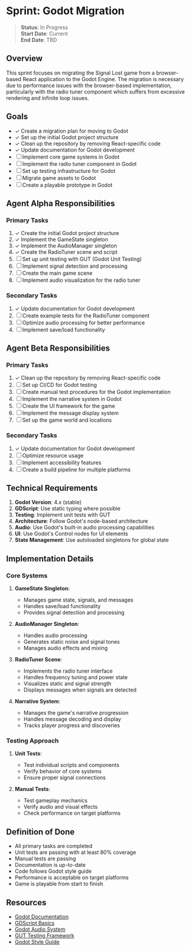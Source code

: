 # Sprint: Godot Migration

> **Status**: In Progress  
> **Start Date**: Current  
> **End Date**: TBD  

## Overview

This sprint focuses on migrating the Signal Lost game from a browser-based React application to the Godot Engine. The migration is necessary due to performance issues with the browser-based implementation, particularly with the radio tuner component which suffers from excessive rendering and infinite loop issues.

## Goals

- ✓ Create a migration plan for moving to Godot
- ✓ Set up the initial Godot project structure
- ✓ Clean up the repository by removing React-specific code
- ✓ Update documentation for Godot development
- ☐ Implement core game systems in Godot
- ☐ Implement the radio tuner component in Godot
- ☐ Set up testing infrastructure for Godot
- ☐ Migrate game assets to Godot
- ☐ Create a playable prototype in Godot

## Agent Alpha Responsibilities

### Primary Tasks

1. ✓ Create the initial Godot project structure
2. ✓ Implement the GameState singleton
3. ✓ Implement the AudioManager singleton
4. ✓ Create the RadioTuner scene and script
5. ☐ Set up unit testing with GUT (Godot Unit Testing)
6. ☐ Implement signal detection and processing
7. ☐ Create the main game scene
8. ☐ Implement audio visualization for the radio tuner

### Secondary Tasks

1. ✓ Update documentation for Godot development
2. ☐ Create example tests for the RadioTuner component
3. ☐ Optimize audio processing for better performance
4. ☐ Implement save/load functionality

## Agent Beta Responsibilities

### Primary Tasks

1. ✓ Clean up the repository by removing React-specific code
2. ☐ Set up CI/CD for Godot testing
3. ☐ Create manual test procedures for the Godot implementation
4. ☐ Implement the narrative system in Godot
5. ☐ Create the UI framework for the game
6. ☐ Implement the message display system
7. ☐ Set up the game world and locations

### Secondary Tasks

1. ✓ Update documentation for Godot development
2. ☐ Optimize resource usage
3. ☐ Implement accessibility features
4. ☐ Create a build pipeline for multiple platforms

## Technical Requirements

1. **Godot Version**: 4.x (stable)
2. **GDScript**: Use static typing where possible
3. **Testing**: Implement unit tests with GUT
4. **Architecture**: Follow Godot's node-based architecture
5. **Audio**: Use Godot's built-in audio processing capabilities
6. **UI**: Use Godot's Control nodes for UI elements
7. **State Management**: Use autoloaded singletons for global state

## Implementation Details

### Core Systems

1. **GameState Singleton**:
   - Manages game state, signals, and messages
   - Handles save/load functionality
   - Provides signal detection and processing

2. **AudioManager Singleton**:
   - Handles audio processing
   - Generates static noise and signal tones
   - Manages audio effects and mixing

3. **RadioTuner Scene**:
   - Implements the radio tuner interface
   - Handles frequency tuning and power state
   - Visualizes static and signal strength
   - Displays messages when signals are detected

4. **Narrative System**:
   - Manages the game's narrative progression
   - Handles message decoding and display
   - Tracks player progress and discoveries

### Testing Approach

1. **Unit Tests**:
   - Test individual scripts and components
   - Verify behavior of core systems
   - Ensure proper signal connections

2. **Manual Tests**:
   - Test gameplay mechanics
   - Verify audio and visual effects
   - Check performance on target platforms

## Definition of Done

- All primary tasks are completed
- Unit tests are passing with at least 80% coverage
- Manual tests are passing
- Documentation is up-to-date
- Code follows Godot style guide
- Performance is acceptable on target platforms
- Game is playable from start to finish

## Resources

- [Godot Documentation](https://docs.godotengine.org/)
- [GDScript Basics](https://docs.godotengine.org/en/stable/tutorials/scripting/gdscript/gdscript_basics.html)
- [Godot Audio System](https://docs.godotengine.org/en/stable/tutorials/audio/audio_streams.html)
- [GUT Testing Framework](https://github.com/bitwes/Gut)
- [Godot Style Guide](https://docs.godotengine.org/en/stable/tutorials/scripting/gdscript/gdscript_styleguide.html)
